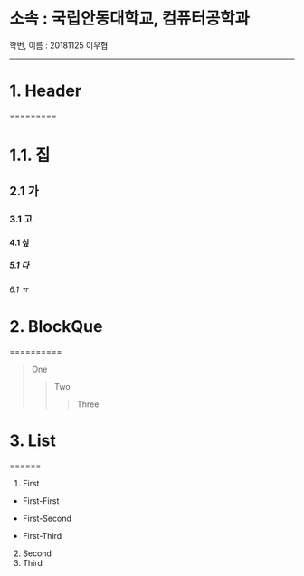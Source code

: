 소속 : 국립안동대학교, 컴퓨터공학과
========================

학번, 이름 : 20181125 이우협

--------------------------------
# 1. Header
=========
# 1.1. 집
## 2.1 가
### 3.1 고
#### 4.1 싶
##### 5.1 다
###### 6.1 ㅠ

# 2. BlockQue
==========
> One
>	> Two
>	>	>Three

# 3. List
======
1. First
* First-First
+ First-Second
- First-Third
2. Second
3. Third